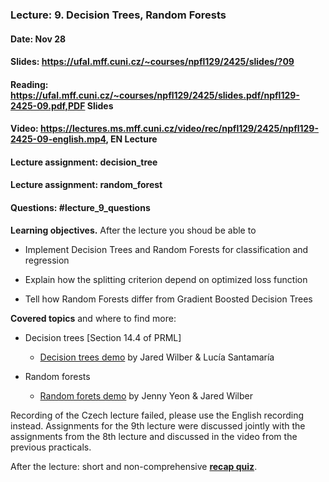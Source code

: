 ### Lecture: 9. Decision Trees, Random Forests
#### Date: Nov 28
#### Slides: https://ufal.mff.cuni.cz/~courses/npfl129/2425/slides/?09
#### Reading: https://ufal.mff.cuni.cz/~courses/npfl129/2425/slides.pdf/npfl129-2425-09.pdf,PDF Slides
#### Video: https://lectures.ms.mff.cuni.cz/video/rec/npfl129/2425/npfl129-2425-09-english.mp4, EN Lecture
#### Lecture assignment: decision_tree
#### Lecture assignment: random_forest
#### Questions: #lecture_9_questions

**Learning objectives.** After the lecture you shoud be able to

- Implement Decision Trees and Random Forests for classification and regression

- Explain how the splitting criterion depend on optimized loss function

- Tell how Random Forests differ from Gradient Boosted Decision Trees

**Covered topics** and where to find more:

- Decision trees [Section 14.4 of PRML]
  - [Decision trees demo](https://mlu-explain.github.io/decision-tree/) by Jared Wilber & Lucía Santamaría

- Random forests
  - [Random forets demo](https://mlu-explain.github.io/random-forest/) by Jenny Yeon & Jared Wilber

Recording of the Czech lecture failed, please use the English recording instead. Assignments for the 9th lecture were discussed jointly with the assignments from the 8th lecture and discussed in the video from the previous practicals.

After the lecture: short and non-comprehensive [**recap quiz**](http://quest.ms.mff.cuni.cz/class-quiz/quiz/ml_intro_lect09).
